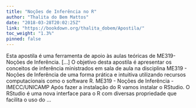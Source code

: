 ```yaml
---
title: "Noções de Inferência no R"
author: "Thalita do Bem Mattos"
date: "2018-03-28T20:02:25Z"
link: "https://bookdown.org/thalita_dobem/Apostila/"
toc_weight: "1.3%"
pinned: false
---
```


Esta apostila é uma ferramenta de apoio às aulas teóricas de ME319-Noções de Inferência. [...] O objetivo desta apostila é apresentar os conceitos de inferência ministrados em sala de aula na disciplina ME319 - Noções de Inferência de uma forma prática e intuitiva utilizando recursos computacionais como o software R. ME319 - Noções de Inferência - IMECC/UNICAMP Após fazer a instalação do R vamos instalar o RStudio. O RStudio é uma nova interface para o R com diversas propriedade que facilita o uso do ...
